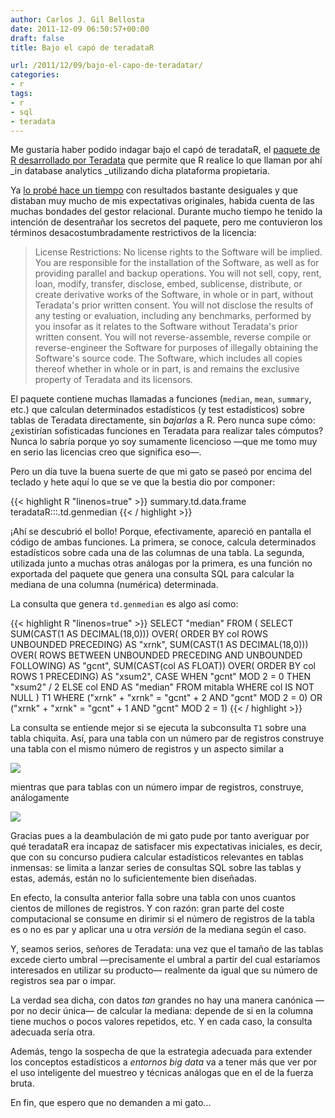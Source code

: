 ```yaml
---
author: Carlos J. Gil Bellosta
date: 2011-12-09 06:50:57+00:00
draft: false
title: Bajo el capó de teradataR

url: /2011/12/09/bajo-el-capo-de-teradatar/
categories:
- r
tags:
- r
- sql
- teradata
---
```


Me gustaría haber podido indagar bajo el capó de teradataR, el [paquete de R desarrollado por Teradata](http://developer.teradata.com/applications/articles/in-database-analytics-with-teradata-r) que permite que R realice lo que llaman por ahí _in database analytics _utilizando dicha plataforma propietaria.

Ya [lo probé hace un tiempo](http://www.datanalytics.com/2011/04/18/teradata-r-y-las-iii-jornadas-de-usuarios-de-r/) con resultados bastante desiguales y que distaban muy mucho de mis expectativas originales, habida cuenta de las muchas bondades del gestor relacional. Durante mucho tiempo he tenido la intención de desentrañar los secretos del paquete, pero me contuvieron los términos desacostumbradamente restrictivos de la licencia:


>License Restrictions: No license rights to the Software will be implied. You are responsible for the installation of the Software, as well as for providing parallel and backup operations. You will not sell, copy, rent, loan, modify, transfer, disclose, embed, sublicense, distribute, or create derivative works of the Software, in whole or in part, without Teradata's prior written consent. You will not disclose the results of any testing or evaluation, including any benchmarks, performed by you insofar as it relates to the Software without Teradata's prior written consent. You will not reverse-assemble, reverse compile or reverse-engineer the Software for purposes of illegally obtaining the Software's source code. The Software, which includes all copies thereof whether in whole or in part, is and remains the exclusive property of Teradata and its licensors.


El paquete contiene muchas llamadas a funciones (`median`, `mean`, `summary`, etc.) que calculan determinados estadísticos (y test estadísticos) sobre tablas de Teradata directamente, sin _bajarlas_ a R. Pero nunca supe cómo: ¿existirían sofisticadas funciones en Teradata para realizar tales cómputos? Nunca lo sabría porque yo soy sumamente licencioso —que me tomo muy en serio las licencias creo que significa eso—.

Pero un día tuve la buena suerte de que mi gato se paseó por encima del teclado y hete aquí lo que se ve que la bestia dio por componer:


{{< highlight R "linenos=true" >}}
summary.td.data.frame
teradataR:::.td.genmedian
{{< / highlight >}}


¡Ahí se descubrió el bollo! Porque, efectivamente, apareció en pantalla el código de ambas funciones. La primera, se conoce, calcula determinados estadísticos sobre cada una de las columnas de una tabla. La segunda, utilizada junto a muchas otras análogas por la primera, es una función no exportada del paquete que genera una consulta SQL para calcular la mediana de una columna (numérica) determinada.

La consulta que genera `td.genmedian` es algo así como:

{{< highlight R "linenos=true" >}}
SELECT "median"
FROM (
  SELECT
    SUM(CAST(1 AS DECIMAL(18,0)))
      OVER( ORDER BY col ROWS UNBOUNDED PRECEDING)
      AS "xrnk",
    SUM(CAST(1 AS DECIMAL(18,0)))
      OVER( ROWS BETWEEN UNBOUNDED PRECEDING AND UNBOUNDED FOLLOWING)
      AS "gcnt",
    SUM(CAST(col AS FLOAT))
      OVER( ORDER BY col ROWS 1 PRECEDING) AS "xsum2",
    CASE WHEN "gcnt" MOD 2 = 0 THEN "xsum2" / 2 ELSE col END
      AS "median"
  FROM mitabla WHERE col IS NOT NULL
) T1
WHERE ("xrnk" + "xrnk" = "gcnt" + 2 AND "gcnt" MOD 2 = 0) OR
("xrnk" + "xrnk" = "gcnt" + 1 AND "gcnt" MOD 2 = 1)
{{< / highlight >}}


La consulta se entiende mejor si se ejecuta la subconsulta `T1` sobre una tabla chiquita. Así, para una tabla con un número par de registros construye una tabla con el mismo número de registros y un aspecto similar a

[![](/wp-uploads/2011/12/teradata_median_par.png)
](/wp-uploads/2011/12/teradata_median_par.png)

mientras que para tablas con un número impar de registros, construye, análogamente

[![](/wp-uploads/2011/12/teradata_median_impar.png)
](/wp-uploads/2011/12/teradata_median_impar.png)

Gracias pues a la deambulación de mi gato pude por tanto averiguar por qué teradataR era incapaz de satisfacer mis expectativas iniciales, es decir, que con su concurso pudiera calcular estadísticos relevantes en tablas inmensas: se limita a lanzar series de consultas SQL sobre las tablas y estas, además, están no lo suficientemente bien diseñadas.

En efecto, la consulta anterior falla sobre una tabla con unos cuantos cientos de millones de registros. Y con razón: gran parte del coste computacional se consume en dirimir si el número de registros de la tabla es o no es par y aplicar una u otra _versión_ de la mediana según el caso.

Y, seamos serios, señores de Teradata: una vez que el tamaño de las tablas excede cierto umbral —precisamente el umbral a partir del cual estaríamos interesados en utilizar su producto— realmente da igual que su número de registros sea par o impar.

La verdad sea dicha, con datos _tan_ grandes no hay una manera canónica —por no decir única— de calcular la mediana: depende de si en la columna tiene muchos o pocos valores repetidos, etc. Y en cada caso, la consulta adecuada sería otra.

Además, tengo la sospecha de que la estrategia adecuada para extender los conceptos estadísticos a _entornos big data_ va a tener más que ver por el uso inteligente del muestreo y técnicas análogas que en el de la fuerza bruta.

En fin, que espero que no demanden a mi gato...
